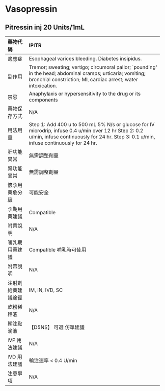 # Vasopressin

## Pitressin inj 20 Units/1mL

| 藥物代碼 | IPITR |
| :--- | :--- |
| 適應症 | Esophageal varices bleeding. Diabetes insipidus. |
| 副作用 | Tremor; sweating; vertigo; circumoral pallor; \`pounding' in the head; abdominal cramps; urticaria; vomiting; bronchial constriction; MI, cardiac arrest; water intoxication. |
| 禁忌 | Anaphylaxis or hypersensitivity to the drug or its components |
| 藥物保存方式 | N/A |
| 用法用量 | Step 1: Add 400 u to 500 mL 5% N/s or glucose for IV microdrip, infuse 0.4 u/min over 12 hr Step 2: 0.2 u/min, infuse continuously for 24 hr. Step 3: 0.1 u/min, infuse continuously for 24 hr. |
| 肝功能異常 | 無需調整劑量 |
| 腎功能異常 | 無需調整劑量 |
| 懷孕用藥危分級 | 可能安全 |
| 孕期用藥建議 | Compatible |
| 附帶說明 | N/A |
| 哺乳期用藥建議 | Compatible 哺乳時可使用 |
| 附帶說明 | N/A |
| 注射劑給藥建議途徑 | IM, IN, IVD, SC |
| 乾粉稀釋液 | N/A |
| 輸注點滴液 | 【D5NS】 可選 仿單建議 |
| IVP 用法建議 | N/A |
| IVD 用法建議 | 輸注速率 &lt; 0.4 U/min |
| 注意事項 | N/A |

